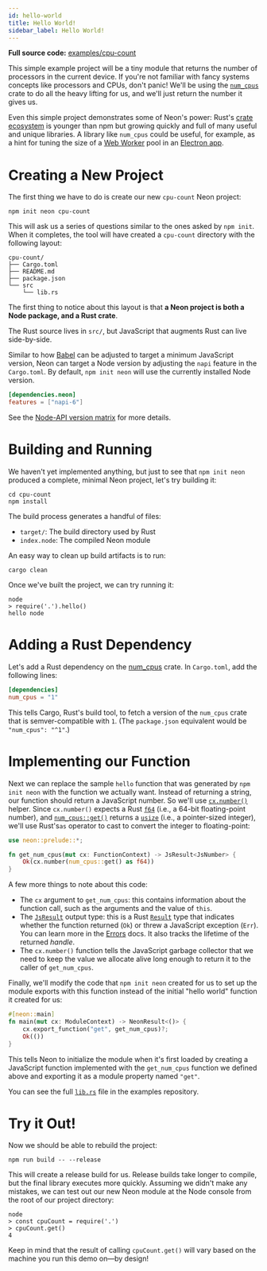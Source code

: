 ```yaml
---
id: hello-world
title: Hello World!
sidebar_label: Hello World!
---
```


**Full source code:** [examples/cpu-count](https://github.com/neon-bindings/examples/tree/main/examples/cpu-count)

This simple example project will be a tiny module that returns the number of processors in the current device. If you're not familiar with fancy systems concepts like processors and CPUs, don't panic! We'll be using the [`num_cpus`](https://crates.io/crates/num_cpus) crate to do all the heavy lifting for us, and we'll just return the number it gives us.

Even this simple project demonstrates some of Neon's power: Rust's [crate ecosystem](https://crates.io/) is younger than npm but growing quickly and full of many useful and unique libraries. A library like `num_cpus` could be useful, for example, as a hint for tuning the size of a [Web Worker](https://developer.mozilla.org/en-US/docs/Web/API/Web_Workers_API/Using_web_workers) pool in an [Electron app](./electron-apps/).

# Creating a New Project

The first thing we have to do is create our new `cpu-count` Neon project:

```shell
npm init neon cpu-count
```

This will ask us a series of questions similar to the ones asked by `npm init`. When it completes, the tool will have created a `cpu-count` directory with the following layout:

```text
cpu-count/
├── Cargo.toml
├── README.md
├── package.json
└── src
    └── lib.rs
```

The first thing to notice about this layout is that **a Neon project is both a Node package, and a Rust crate**.

The Rust source lives in `src/`, but JavaScript that augments Rust can live side-by-side.

Similar to how [Babel](https://babeljs.io/) can be adjusted to target a minimum JavaScript version, Neon can target a Node version by adjusting the `napi` feature in the `Cargo.toml`. By default, `npm init neon` will use the currently installed Node version.

```toml
[dependencies.neon]
features = ["napi-6"]
```

See the [Node-API version matrix](https://nodejs.org/api/n-api.html#n_api_node_api_version_matrix) for more details.

# Building and Running

We haven't yet implemented anything, but just to see that `npm init neon` produced a complete, minimal Neon project, let's try building it:

```shell
cd cpu-count
npm install
```

The build process generates a handful of files:

- `target/`: The build directory used by Rust
- `index.node`: The compiled Neon module

An easy way to clean up build artifacts is to run:

```shell
cargo clean
```

Once we've built the project, we can try running it:

```shell
node
> require('.').hello()
hello node
```

# Adding a Rust Dependency

Let's add a Rust dependency on the [num_cpus](https://crates.io/crates/num_cpus) crate. In `Cargo.toml`, add the following lines:

```toml
[dependencies]
num_cpus = "1"
```

This tells Cargo, Rust's build tool, to fetch a version of the `num_cpus` crate that is semver-compatible with `1`. (The `package.json` equivalent would be `"num_cpus": "^1"`.)

# Implementing our Function

Next we can replace the sample `hello` function that was generated by `npm init neon` with the function we actually want. Instead of returning a string, our function should return a JavaScript number. So we'll use [`cx.number()`](https://docs.rs/neon/*/neon/types/struct.JsNumber.html) helper. Since `cx.number()` expects a Rust [`f64`](https://doc.rust-lang.org/std/primitive.f64.html) (i.e., a 64-bit floating-point number), and [`num_cpus::get()`](https://docs.rs/num_cpus/1.4.0/num_cpus/fn.get.html) returns a [`usize`](https://doc.rust-lang.org/std/primitive.usize.html) (i.e., a pointer-sized integer), we'll use Rust's`as` operator to cast to convert the integer to floating-point:

```rust
use neon::prelude::*;

fn get_num_cpus(mut cx: FunctionContext) -> JsResult<JsNumber> {
    Ok(cx.number(num_cpus::get() as f64))
}
```

A few more things to note about this code:

- The `cx` argument to `get_num_cpus`: this contains information about the function call, such as the arguments and the value of `this`.
- The [`JsResult`](https://docs.rs/neon/*/neon/result/type.JsResult.html) output type: this is a Rust [`Result`](https://doc.rust-lang.org/std/result/enum.Result.html) type that indicates whether the function returned (`Ok`) or threw a JavaScript exception (`Err`). You can learn more in the [Errors](errors) docs. It also tracks the lifetime of the returned _handle_. 
- The `cx.number()` function tells the JavaScript garbage collector that we need to keep the value we allocate alive long enough to return it to the caller of `get_num_cpus`.

Finally, we'll modify the code that `npm init neon` created for us to set up the module exports with this function instead of the initial "hello world" function it created for us:

```rust
#[neon::main]
fn main(mut cx: ModuleContext) -> NeonResult<()> {
    cx.export_function("get", get_num_cpus)?;
    Ok(())
}
```

This tells Neon to initialize the module when it's first loaded by creating a JavaScript function implemented with the `get_num_cpus` function we defined above and exporting it as a module property named `"get"`.

You can see the full [`lib.rs`](https://github.com/neon-bindings/examples/blob/main/examples/cpu-count/src/lib.rs) file in the examples repository.

# Try it Out!

Now we should be able to rebuild the project:

```shell
npm run build -- --release
```

This will create a release build for us. Release builds take longer to compile, but the final library executes more quickly. Assuming we didn't make any mistakes, we can test out our new Neon module at the Node console from the root of our project directory:

```shell
node
> const cpuCount = require('.')
> cpuCount.get()
4
```

Keep in mind that the result of calling `cpuCount.get()` will vary based on the machine you run this demo on—by design!
